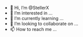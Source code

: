 - 👋 Hi, I’m @StellerX
- 👀 I’m interested in ...
- 🌱 I’m currently learning ...
- 💞️ I’m looking to collaborate on ...
- 📫 How to reach me ...

<!---
StellerX/StellerX is a ✨ special ✨ repository because its `README.md` (this file) appears on your GitHub profile.
You can click the Preview link to take a look at your changes.
--->
